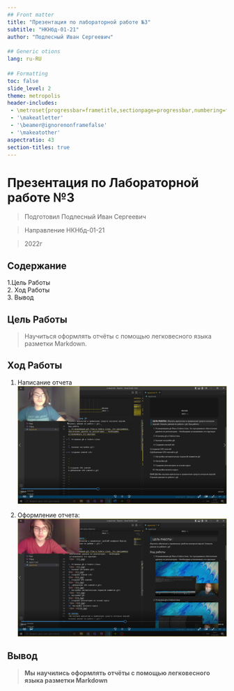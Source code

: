```yaml
---
## Front matter
title: "Презентация по лабораторной работе №3"
subtitle: "НКНбд-01-21"
author: "Подлесный Иван Сергеевич"

## Generic otions
lang: ru-RU

## Formatting
toc: false
slide_level: 2
theme: metropolis
header-includes: 
 - \metroset{progressbar=frametitle,sectionpage=progressbar,numbering=fraction}
 - '\makeatletter'
 - '\beamer@ignorenonframefalse'
 - '\makeatother'
aspectratio: 43
section-titles: true
---
```


# Презентация по Лабораторной работе №3

> Подготовил Подлесный Иван Сергеевич  

> Направление НКНбд-01-21  

> 2022г
## Содержание
1.Цель Работы  
2. Ход Работы  
3. Вывод

## Цель Работы
> Научиться оформлять отчёты с помощью легковесного языка разметки Markdown.
## Ход Работы
 1. Написание отчета
 ![Шаг 1](456%20%20.jpg)

2. Оформление отчета:
 ![Шаг 2](123%20%20.jpg)

## Вывод
> **Мы научились оформлять отчёты с помощью легковесного языка разметки Markdown**